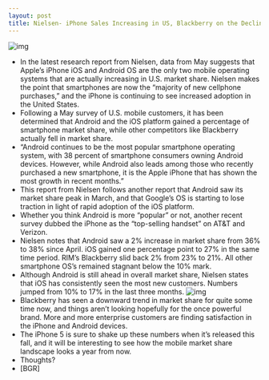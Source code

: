 ```yaml
---
layout: post
title: Nielsen- iPhone Sales Increasing in US, Blackberry on the Decline
---
```

![img](http://media.idownloadblog.com/wp-content/uploads/2011/07/mobile-OS-share-april.png)
* In the latest research report from Nielsen, data from May suggests that Apple’s iPhone iOS and Android OS are the only two mobile operating systems that are actually increasing in U.S. market share. Nielsen makes the point that smartphones are now the “majority of new cellphone purchases,” and the iPhone is continuing to see increased adoption in the United States.
* Following a May survey of U.S. mobile customers, it has been determined that Android and the iOS platform gained a percentage of smartphone market share, while other competitors like Blackberry actually fell in market share.
* “Android continues to be the most popular smartphone operating system, with 38 percent of smartphone consumers owning Android devices. However, while Android also leads among those who recently purchased a new smartphone, it is the Apple iPhone that has shown the most growth in recent months.”
* This report from Nielsen follows another report that Android saw its market share peak in March, and that Google’s OS is starting to lose traction in light of rapid adoption of the iOS platform.
* Whether you think Android is more “popular” or not, another recent survey dubbed the iPhone as the “top-selling handset” on AT&T and Verizon.
* Nielsen notes that Android saw a 2% increase in market share from 36% to 38% since April. iOS gained one percentage point to 27% in the same time period. RIM’s Blackberry slid back 2% from 23% to 21%. All other smartphone OS’s remained stagnant below the 10% mark.
* Although Android is still ahead in overall market share, Nielsen states that iOS has consistently seen the most new customers. Numbers jumped from 10% to 17% in the last three months.
![img](http://media.idownloadblog.com/wp-content/uploads/2011/07/smartphone-marketshare-april.png)
* Blackberry has seen a downward trend in market share for quite some time now, and things aren’t looking hopefully for the once powerful brand. More and more enterprise customers are finding satisfaction in the iPhone and Android devices.
* The iPhone 5 is sure to shake up these numbers when it’s released this fall, and it will be interesting to see how the mobile market share landscape looks a year from now.
* Thoughts?
* [BGR]

